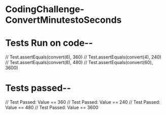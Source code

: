 # CodingChallenge-ConvertMinutestoSeconds

# Tests Run on code--

// Test.assertEquals(convert(6), 360)
// Test.assertEquals(convert(4), 240)
// Test.assertEquals(convert(8), 480)
// Test.assertEquals(convert(60), 3600)

# Tests passed--

// Test Passed: Value == 360
// Test Passed: Value == 240
// Test Passed: Value == 480
// Test Passed: Value == 3600